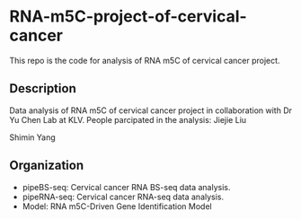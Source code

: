 # RNA-m5C-project-of-cervical-cancer
This repo is the code for analysis of RNA m5C of cervical cancer project.

## Description
Data analysis of RNA m5C of cervical cancer project in collaboration with Dr Yu Chen Lab at KLV.
People parcipated in the analysis:
Jiejie Liu

Shimin Yang

## Organization

- pipeBS-seq:  Cervical cancer RNA BS-seq data analysis.
- pipeRNA-seq: Cervical cancer RNA-seq data analysis.
- Model: RNA m5C-Driven Gene Identification Model
